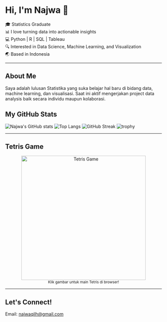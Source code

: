 # Hi, I'm Najwa 👋

🎓 Statistics Graduate  
📊 I love turning data into actionable insights  
💻 Python | R | SQL | Tableau  
🔍 Interested in Data Science, Machine Learning, and Visualization  
🌏 Based in Indonesia  

---

## About Me
Saya adalah lulusan Statistika yang suka belajar hal baru di bidang data, machine learning, dan visualisasi. Saat ini aktif mengerjakan project data analysis baik secara individu maupun kolaborasi.

## My GitHub Stats

![Najwa's GitHub stats](https://github-readme-stats.vercel.app/api?username=Najwa-porto&show_icons=true&theme=radical)
![Top Langs](https://github-readme-stats.vercel.app/api/top-langs/?username=Najwa-porto&layout=compact)
![GitHub Streak](https://streak-stats.demolab.com?user=Najwa-porto&theme=radical)
![trophy](https://github-profile-trophy.vercel.app/?username=Najwa-porto)

---

## Tetris Game

<p align="center">
  <a href="https://harshgoel05.github.io/tetris-readme/">
    <img src="https://github.com/harshgoel05/tetris-readme/raw/main/tetris.svg" alt="Tetris Game" width="400"/>
  </a>
  <br>
  <sub>Klik gambar untuk main Tetris di browser!</sub>
</p>

---

## Let's Connect!
Email: najwaqilh@gmail.com
